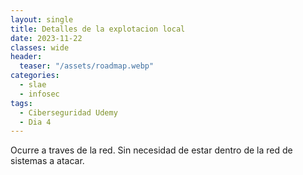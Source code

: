```yaml
---
layout: single
title: Detalles de la explotacion local
date: 2023-11-22
classes: wide
header:
  teaser: "/assets/roadmap.webp"
categories:
  - slae
  - infosec
tags:
  - Ciberseguridad Udemy
  - Dia 4
---
```



Ocurre a traves de la red. Sin necesidad de estar dentro de la red de sistemas a atacar.
